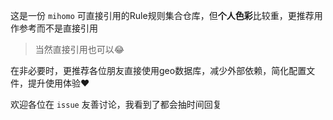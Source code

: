 这是一份 `mihomo` 可直接引用的Rule规则集合仓库，但**个人色彩**比较重，更推荐用作参考而不是直接引用
> 当然直接引用也可以😂

在非必要时，更推荐各位朋友直接使用geo数据库，减少外部依赖，简化配置文件，提升使用体验❤️

欢迎各位在 `issue` 友善讨论，我看到了都会抽时间回复
